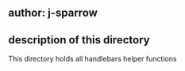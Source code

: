 ## author: j-sparrow

## description of this directory
  This directory holds all handlebars helper functions
